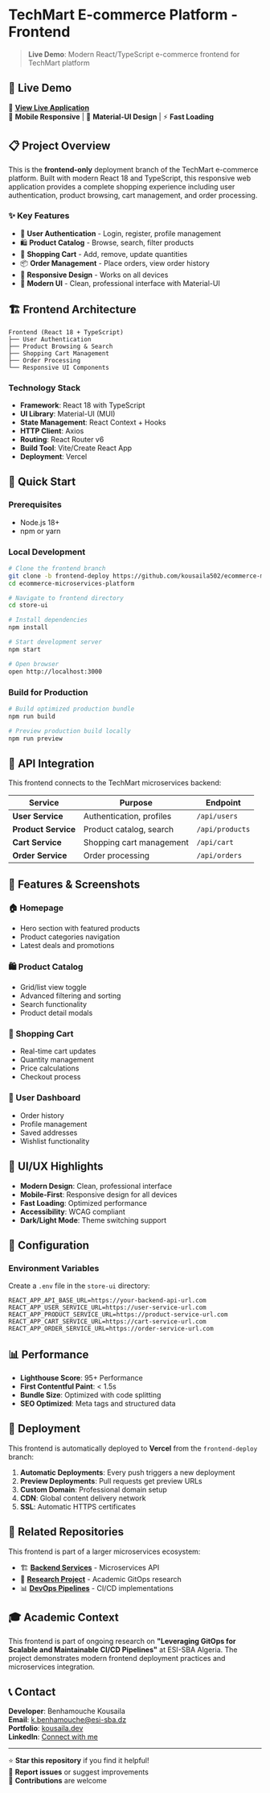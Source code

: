# TechMart E-commerce Platform - Frontend


> **Live Demo**: Modern React/TypeScript e-commerce frontend for TechMart platform

## 🌟 Live Demo

🔗 **[View Live Application](https://your-vercel-url.vercel.app)**  
📱 **Mobile Responsive** | 🎨 **Material-UI Design** | ⚡ **Fast Loading**

## 📋 Project Overview

This is the **frontend-only** deployment branch of the TechMart e-commerce platform. Built with modern React 18 and TypeScript, this responsive web application provides a complete shopping experience including user authentication, product browsing, cart management, and order processing.

### ✨ Key Features
- 🔐 **User Authentication** - Login, register, profile management
- 🛍️ **Product Catalog** - Browse, search, filter products
- 🛒 **Shopping Cart** - Add, remove, update quantities
- 📦 **Order Management** - Place orders, view order history
- 📱 **Responsive Design** - Works on all devices
- 🎨 **Modern UI** - Clean, professional interface with Material-UI

## 🏗️ Frontend Architecture

```
Frontend (React 18 + TypeScript)
├── User Authentication
├── Product Browsing & Search
├── Shopping Cart Management
├── Order Processing
└── Responsive UI Components
```

### Technology Stack
- **Framework**: React 18 with TypeScript
- **UI Library**: Material-UI (MUI)
- **State Management**: React Context + Hooks
- **HTTP Client**: Axios
- **Routing**: React Router v6
- **Build Tool**: Vite/Create React App
- **Deployment**: Vercel

## 🚀 Quick Start

### Prerequisites
- Node.js 18+
- npm or yarn

### Local Development
```bash
# Clone the frontend branch
git clone -b frontend-deploy https://github.com/kousaila502/ecommerce-microservices-platform.git
cd ecommerce-microservices-platform

# Navigate to frontend directory
cd store-ui

# Install dependencies
npm install

# Start development server
npm start

# Open browser
open http://localhost:3000
```

### Build for Production
```bash
# Build optimized production bundle
npm run build

# Preview production build locally
npm run preview
```

## 🔗 API Integration

This frontend connects to the TechMart microservices backend:

| Service | Purpose | Endpoint |
|---------|---------|----------|
| **User Service** | Authentication, profiles | `/api/users` |
| **Product Service** | Product catalog, search | `/api/products` |
| **Cart Service** | Shopping cart management | `/api/cart` |
| **Order Service** | Order processing | `/api/orders` |

## 📱 Features & Screenshots

### 🏠 Homepage
- Hero section with featured products
- Product categories navigation
- Latest deals and promotions

### 🛍️ Product Catalog
- Grid/list view toggle
- Advanced filtering and sorting
- Search functionality
- Product detail modals

### 🛒 Shopping Cart
- Real-time cart updates
- Quantity management
- Price calculations
- Checkout process

### 👤 User Dashboard
- Order history
- Profile management
- Saved addresses
- Wishlist functionality

## 🎨 UI/UX Highlights

- **Modern Design**: Clean, professional interface
- **Mobile-First**: Responsive design for all devices
- **Fast Loading**: Optimized performance
- **Accessibility**: WCAG compliant
- **Dark/Light Mode**: Theme switching support

## 🔧 Configuration

### Environment Variables
Create a `.env` file in the `store-ui` directory:

```env
REACT_APP_API_BASE_URL=https://your-backend-api-url.com
REACT_APP_USER_SERVICE_URL=https://user-service-url.com
REACT_APP_PRODUCT_SERVICE_URL=https://product-service-url.com
REACT_APP_CART_SERVICE_URL=https://cart-service-url.com
REACT_APP_ORDER_SERVICE_URL=https://order-service-url.com
```

## 📊 Performance

- **Lighthouse Score**: 95+ Performance
- **First Contentful Paint**: < 1.5s
- **Bundle Size**: Optimized with code splitting
- **SEO Optimized**: Meta tags and structured data

## 🚀 Deployment

This frontend is automatically deployed to **Vercel** from the `frontend-deploy` branch:

1. **Automatic Deployments**: Every push triggers a new deployment
2. **Preview Deployments**: Pull requests get preview URLs
3. **Custom Domain**: Professional domain setup
4. **CDN**: Global content delivery network
5. **SSL**: Automatic HTTPS certificates

## 🔄 Related Repositories

This frontend is part of a larger microservices ecosystem:

- 🏗️ **[Backend Services](https://github.com/kousaila502/ecommerce-microservices-platform/tree/services-deploy)** - Microservices API
- 🔬 **[Research Project](https://github.com/kousaila502/ecommerce-microservices-platform)** - Academic GitOps research
- 📊 **[DevOps Pipelines](https://github.com/kousaila502/ecommerce-microservices-platform/tree/traditional-cicd)** - CI/CD implementations

## 🎓 Academic Context

This frontend is part of ongoing research on **"Leveraging GitOps for Scalable and Maintainable CI/CD Pipelines"** at ESI-SBA Algeria. The project demonstrates modern frontend deployment practices and microservices integration.

## 📞 Contact

**Developer**: Benhamouche Kousaila  
**Email**: k.benhamouche@esi-sba.dz  
**Portfolio**: [kousaila.dev](https://kousaila.dev)  
**LinkedIn**: [Connect with me](https://linkedin.com/in/kousaila-benhamouche)

---

⭐ **Star this repository** if you find it helpful!  
🐛 **Report issues** or suggest improvements  
🤝 **Contributions** are welcome